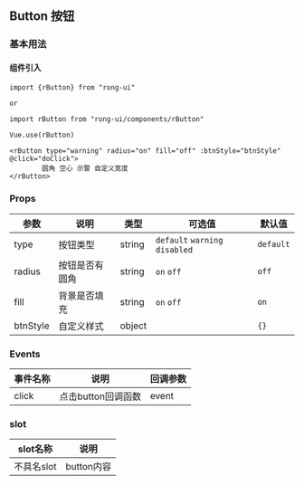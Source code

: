 ## Button 按钮

### 基本用法

#### 组件引入

```
import {rButton} from "rong-ui"

or

import rButton from "rong-ui/components/rButton"

Vue.use(rButton)

<rButton type="warning" radius="on" fill="off" :btnStyle="btnStyle" @click="doClick">
		圆角 空心 示警 自定义宽度
</rButton>

```

### Props

| 参数      | 说明    | 类型      | 可选值       | 默认值   |
|---------- |-------- |---------- |-------------  |-------- |
| type  | 按钮类型   | string   | `default` `warning` `disabled`  | `default` |
| radius  | 按钮是否有圆角    | string   | `on` `off` | `off` |
| fill  | 背景是否填充    | string   | `on` `off` | `on` |
| btnStyle  | 自定义样式    | object   | | `{}` |


### Events

| 事件名称      | 说明    | 回调参数      |
|---------- |-------- |---------- |
| click  | 点击button回调函数  |  event |


### slot
| slot名称      | 说明    | 
|---------- |-------- |
| 不具名slot  | button内容    | 
